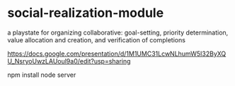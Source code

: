 # social-realization-module
a playstate for organizing collaborative: goal-setting, priority determination, value allocation and creation, and verification of completions

https://docs.google.com/presentation/d/1M1UMC31LcwNLhumW5I32ByXQU_NsryoUwzLAUoul9a0/edit?usp=sharing

npm install
node server